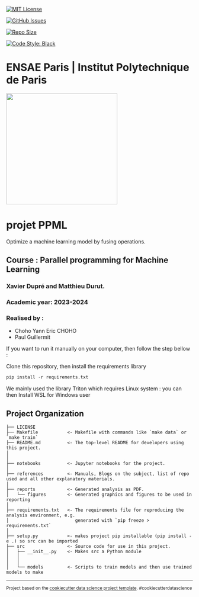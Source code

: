 [![MIT License](https://img.shields.io/badge/license-MIT-blue.svg)](http://opensource.org/licenses/MIT)

[![GitHub Issues](http://img.shields.io/github/issues/sdpython/teachcompute.svg)]([https://github.com/yann-Choho/projet_PPML](https://github.com/yann-Choho/projet_PPML/issues)/)

[![Repo Size](https://img.shields.io/github/repo-size/sdpython/teachcompute)](https://github.com/yann-Choho/projet_PPML)

[![Code Style: Black](https://img.shields.io/badge/code%20style-black-000000.svg)](https://github.com/psf/black)

# ENSAE Paris | Institut Polytechnique de Paris

<img src="https://upload.wikimedia.org/wikipedia/commons/thumb/e/ec/LOGO-ENSAE.png/900px-LOGO-ENSAE.png" width="300">

projet PPML
==============================

Optimize a machine learning model by fusing operations.


## Course : Parallel programming for Machine Learning
### Xavier Dupré and Matthieu Durut.
### Academic year: 2023-2024

### Realised by :

* Choho Yann Eric CHOHO
* Paul Guillermit 

If you want to run it manually on your computer, then follow the step bellow :

Clone this repository, then install the requirements library
```python
pip install -r requirements.txt
```

We mainly used the library Triton which requires Linux system : you can then Install WSL for Windows user 

Project Organization
------------

    ├── LICENSE
    ├── Makefile           <- Makefile with commands like `make data` or `make train`
    ├── README.md          <- The top-level README for developers using this project.
    │
    │
    ├── notebooks          <- Jupyter notebooks for the project. 
    │
    ├── references         <- Manuals, Blogs on the subject, list of repo used and all other explanatory materials.
    │
    ├── reports            <- Generated analysis as PDF.
    │   └── figures        <- Generated graphics and figures to be used in reporting
    │
    ├── requirements.txt   <- The requirements file for reproducing the analysis environment, e.g.
    │                         generated with `pip freeze > requirements.txt`
    │
    ├── setup.py           <- makes project pip installable (pip install -e .) so src can be imported
    ├── src                <- Source code for use in this project.
    │   ├── __init__.py    <- Makes src a Python module
    │   │
    │   │
    │   └── models         <- Scripts to train models and then use trained models to make

--------

<p><small>Project based on the <a target="_blank" href="https://drivendata.github.io/cookiecutter-data-science/">cookiecutter data science project template</a>. #cookiecutterdatascience</small></p>
